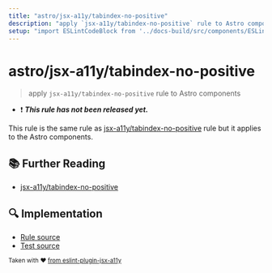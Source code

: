 ```yaml
---
title: "astro/jsx-a11y/tabindex-no-positive"
description: "apply `jsx-a11y/tabindex-no-positive` rule to Astro components"
setup: "import ESLintCodeBlock from '../docs-build/src/components/ESLintCodeBlockWrap.astro'"
---
```


# astro/jsx-a11y/tabindex-no-positive

> apply `jsx-a11y/tabindex-no-positive` rule to Astro components

- :exclamation: <badge text="This rule has not been released yet." vertical="middle" type="error"> **_This rule has not been released yet._** </badge>

This rule is the same rule as [jsx-a11y/tabindex-no-positive](https://github.com/jsx-eslint/eslint-plugin-jsx-a11y/tree/HEAD/docs/rules/tabindex-no-positive.md) rule but it applies to the Astro components.

## :books: Further Reading

- [jsx-a11y/tabindex-no-positive](https://github.com/jsx-eslint/eslint-plugin-jsx-a11y/tree/HEAD/docs/rules/tabindex-no-positive.md)

## :mag: Implementation

- [Rule source](https://github.com/ota-meshi/eslint-plugin-astro/blob/main/src/rules/jsx-a11y/tabindex-no-positive.ts)
- [Test source](https://github.com/ota-meshi/eslint-plugin-astro/blob/main/tests/src/rules/jsx-a11y/tabindex-no-positive.ts)

<sup>Taken with ❤️ [from eslint-plugin-jsx-a11y](https://github.com/jsx-eslint/eslint-plugin-jsx-a11y/tree/HEAD/docs/rules/tabindex-no-positive.md)</sup>
